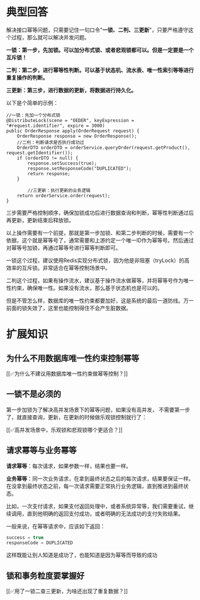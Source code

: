 # 典型回答


解决接口幂等问题，只需要记住一句口令"**一锁、二判、三更新**"，只要严格遵守这个过程，那么就可以解决并发问题。



**一锁：第一步，先加锁。可以加分布式锁、或者悲观锁都可以。但是一定要是一个互斥锁！**

**二判：第二步，进行幂等性判断。可以基于状态机、流水表、唯一性索引等等进行重复操作的判断。**

**三更新：第三步，进行数据的更新，将数据进行持久化。**



以下是个简单的示例：



```plain
//一锁：先加一个分布式锁
@DistributeLock(scene = "OEDER", keyExpression = "#request.identifier", expire = 3000)
public OrderResponse apply(OrderRequest request) {
    OrderResponse response = new OrderResponse();
  	//二判：判断请求是否执行成功过
    OrderDTO orderDTO = orderService.queryOrder(request.getProduct(), request.getIdentifier());
    if (orderDTO != null) {
        response.setSuccess(true);
        response.setResponseCode("DUPLICATED");
        return response;
    }

		//三更新：执行更新的业务逻辑
  	return orderService.order(request);
}
```



三步需要严格控制顺序，确保加锁成功后进行数据查询和判断，幂等性判断通过后再更新，更新结束后释放锁。



以上操作需要有一个前提，那就是第一步加锁、和第二步判断的时候，需要有一个依据，这个就是幂等号了，通常需要和上游约定一个唯一ID作为幂等号。然后通过对幂等号加锁，再通过幂等号进行幂等判断即可。



一锁这个过程，建议使用Redis实现分布式锁，因为他是非阻塞（tryLock）的高效率的互斥锁。非常适合在幂等控制场景中。



二判这个过程，如果有操作流水，建议基于操作流水做幂等，并将幂等号作为唯一性约束，确保唯一性。如果没有流水，那么基于状态机也是可以的。



但是不管怎么样，数据库的唯一性约束都要加好，这是系统的最后一道防线。万一前面的锁失效了，这里也能控制得住不会产生脏数据。



# 扩展知识


## 为什么不用数据库唯一性约束控制幂等


[[✅为什么不建议用数据库唯一性约束做幂等控制？]]



## 一锁不是必须的


第一步加锁为了解决高并发场景下的幂等问题，如果没有高并发， 不需要第一步了，就直接查询，更新，在更新的时候做乐观锁控制就行了：



[[✅高并发场景中，乐观锁和悲观锁哪个更适合？]]



## 请求幂等与业务幂等


**请求幂等**：每次请求，如果参数一样，结果也要一样。



**业务幂等**：同一次业务请求，在拿到最终状态之后的每次请求，结果要保证一样。在没拿到最终状态之前，每一次请求需要正常执行业务逻辑，直到推进到最终状态。



比如，一次支付请求，如果支付返回处理中，或者系统异常等，我们需要重试，继续调用，直到他明确的返回支付成功，或者明确的无法成功的支付失败结果。



一般来说，在幂等请求中，应该如下返回：



```java
success = true
responseCode = DUPLICATED
```



这样既能让别人知道是成功了，也能知道是因为幂等而导致的成功



## 锁和事务粒度要掌握好


[[✅用了一锁二查三更新，为啥还出现了重复数据？]]

